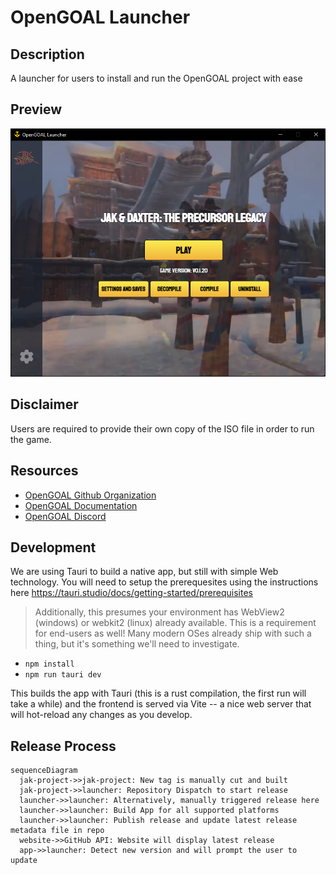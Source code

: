 # OpenGOAL Launcher

## Description

A launcher for users to install and run the OpenGOAL project with ease

## Preview

![Launcher Preview](./docs//screenshots/launcher.png)

## Disclaimer

Users are required to provide their own copy of the ISO file in order to run the game.

## Resources

- [OpenGOAL Github Organization](https://github.com/open-goal/)
- [OpenGOAL Documentation](https://open-goal.github.io/)
- [OpenGOAL Discord](https://discord.gg/twBEFbMnqw)

## Development

We are using Tauri to build a native app, but still with simple Web technology. You will need to setup the prerequesites using the instructions here https://tauri.studio/docs/getting-started/prerequisites

> Additionally, this presumes your environment has WebView2 (windows) or webkit2 (linux) already available. This is a requirement for end-users as well! Many modern OSes already ship with such a thing, but it's something we'll need to investigate.

- `npm install`
- `npm run tauri dev`

This builds the app with Tauri (this is a rust compilation, the first run will take a while) and the frontend is served via Vite -- a nice web server that will hot-reload any changes as you develop.

## Release Process

```mermaid
sequenceDiagram
  jak-project->>jak-project: New tag is manually cut and built
  jak-project->>launcher: Repository Dispatch to start release
  launcher->>launcher: Alternatively, manually triggered release here
  launcher->>launcher: Build App for all supported platforms
  launcher->>launcher: Publish release and update latest release metadata file in repo
  website->>GitHub API: Website will display latest release
  app->>launcher: Detect new version and will prompt the user to update
```
